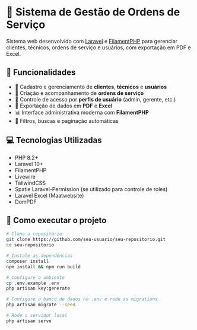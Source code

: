 # 🧰 Sistema de Gestão de Ordens de Serviço

Sistema web desenvolvido com [Laravel](https://laravel.com/) e [FilamentPHP](https://filamentphp.com/) para gerenciar clientes, técnicos, ordens de serviço e usuários, com exportação em PDF e Excel.

## 📌 Funcionalidades

- 👥 Cadastro e gerenciamento de **clientes**, **técnicos** e **usuários**
- 📝 Criação e acompanhamento de **ordens de serviço**
- 🔐 Controle de acesso por **perfis de usuário** (admin, gerente, etc.)
- 📄 Exportação de dados em **PDF** e **Excel**
- 📊 Interface administrativa moderna com **FilamentPHP**
- 🔎 Filtros, buscas e paginação automáticas

## 💻 Tecnologias Utilizadas

- PHP 8.2+
- Laravel 10+
- FilamentPHP
- Livewire
- TailwindCSS
- Spatie Laravel-Permission (se utilizado para controle de roles)
- Laravel Excel (Maatwebsite)
- DomPDF

## 🚀 Como executar o projeto

```bash
# Clone o repositório
git clone https://github.com/seu-usuario/seu-repositorio.git
cd seu-repositorio

# Instale as dependências
composer install
npm install && npm run build

# Configure o ambiente
cp .env.example .env
php artisan key:generate

# Configure o banco de dados no .env e rode as migrations
php artisan migrate --seed

# Rode o servidor local
php artisan serve
